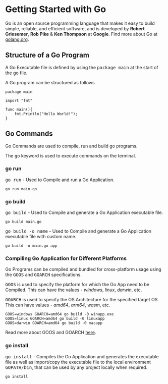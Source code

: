 # Getting Started with Go

Go is an open source programming language that makes it easy to build simple, reliable, and efficient software, and is developed by **Robert Griesemer**, **Rob Pike** & **Ken Thompson** at **Google**. Find more about Go at [golang.org](https://golang.org/).

## Structure of a Go Program

A Go Executable file is defined by using the <kbd>package main</kbd> at the start of the go file.

A Go program can be structured as follows
```
package main

import "fmt"

func main(){
	fmt.Println("Hello World!");
}
```

## Go Commands

Go Commands are used to compile, run and build go programs.

The <kbd>go</kbd> keyword is used to execute commands on the terminal.

### go run 

<kbd>go run</kbd> - Used to Compile and run a Go Application.
```
go run main.go
```

### go build 

<kbd>go build</kbd> - Used to Compile and generate a Go Application executable file.
```
go build main.go
```

<kbd>go build -o name</kbd> - Used to Compile and generate a Go Application executable file with custom name.
```
go build -o main.go app
```

### Compiling Go Application for Different Platforms

Go Programs can be compiled and bundled for cross-platform usage using the <kbd>GOOS</kbd> and <kbd>GOARCH</kbd> specifications.

<kbd>GOOS</kbd> is used to specify the platform for which the Go App need to be Compiled. This can have the values - *windows*, *linux*, *darwin*, etc.

<kbd>GOARCH</kbd> is used to specify the OS Architecture for the specified target OS. This can have values - *amd64*, *arm64*, *wasm*, etc.

```
GOOS=windows GOARCH=amd64 go build -0 winapp.exe
GOOS=linux GOARCH=amd64 go build -0 linuxapp
GOOS=darwin GOARCH=amd64 go build -0 macapp
```

Read more about GOOS and GOARCH [here](https://gist.github.com/asukakenji/f15ba7e588ac42795f421b48b8aede63).

### go install

<kbd>go install</kbd> - Compiles the Go Application and generates the executable file as well as import/copy the executable file to the local environment <kbd>GOPATH/bin</kbd>, that can be used by any project locally when required.

```
go install
```


